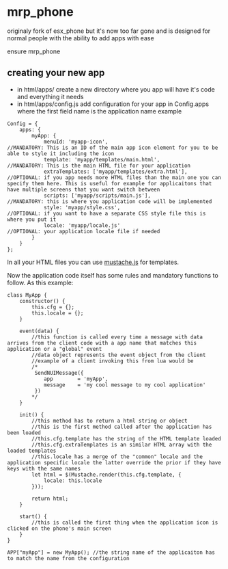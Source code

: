 # mrp_phone

originaly fork of esx_phone but it's now too far gone and is designed for normal people with the ability to add apps with ease

ensure mrp_phone

## creating your new app

- in html/apps/ create a new directory where you app will have it's code and everything it needs
- in html/apps/config.js add configuration for your app in Config.apps where the first field name is the application name example

```
Config = {
    apps: {
        myApp: {
            menuId: 'myapp-icon',                               //MANDATORY: This is an ID of the main app icon element for you to be able to style it including the icon
            template: 'myapp/templates/main.html',              //MANDATORY: This is the main HTML file for your application
            extraTemplates: ['myapp/templates/extra.html'],     //OPTIONAL: if you app needs more HTML files than the main one you can specify them here. This is useful for example for applicaitons that have multiple screens that you want switch between
            scripts: ['myapp/scripts/main.js'],                 //MANDATORY: this is where you application code will be implemented
            style: 'myapp/style.css',                           //OPTIONAL: if you want to have a separate CSS style file this is where you put it
            locale: 'myapp/locale.js'                           //OPTIONAL: your application locale file if needed
        }
    }
};
```
In all your HTML files you can use [mustache.js](https://github.com/janl/mustache.js) for templates.

Now the application code itself has some rules and mandatory functions to follow. As this example:

```
class MyApp {
    constructor() {
        this.cfg = {};
        this.locale = {};
    }

    event(data) {
        //this function is called every time a message with data arrives from the client code with a app name that matches this application or a "global" event
        //data object represents the event object from the client
        //example of a client invoking this from lua would be
        /*
         SendNUIMessage({
            app        = 'myApp',
            message    = 'my cool message to my cool application'
         })
        */
    }

    init() {
        //this method has to return a html string or object
        //this is the first method called after the application has been loaded
        //this.cfg.template has the string of the HTML template loaded
        //this.cfg.extraTemplates is an similar HTML array with the loaded templates
        //this.locale has a merge of the "common" locale and the application specific locale the latter override the prior if they have keys with the same names
        let html = $(Mustache.render(this.cfg.template, {
            locale: this.locale
        }));

        return html;
    }

    start() {
        //this is called the first thing when the application icon is clicked on the phone's main screen
    }
}

APP["myApp"] = new MyApp(); //the string name of the applicaiton has to match the name from the configuration
```
